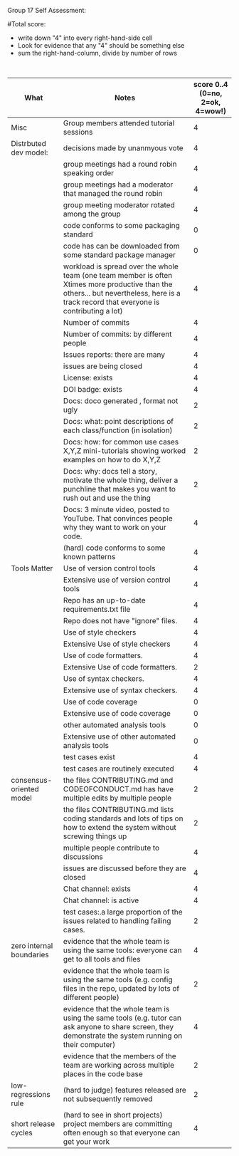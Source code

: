 Group 17 Self Assessment:

#Total score: 
- write down "4" into every right-hand-side cell
- Look for evidence that any "4" should be something else
- sum the right-hand-column, divide by number of rows 

<br clear=all>

|What | Notes|score 0..4<br>(0=no, 2=ok, 4=wow!)|
|-----|------|------|
|Misc | Group members attended tutorial sessions|4|
|Distrbuted dev model: | decisions made by unanmyous vote|4|
|| group meetings had a round robin speaking order|4|
|| group meetings had a moderator that managed the round robin|4|
|| group meeting moderator rotated among  the group|4|
|| code conforms to some packaging standard|0|
|| code has can be downloaded from some standard package manager|0|
|| workload is spread over the whole team (one team member is often Xtimes more productive than the others... but nevertheless, here is a track record that everyone is contributing a lot)|4|
|| Number of commits|4|
|| Number of commits: by different people|4|
|| Issues reports: there are many|4|
||  issues are being  closed|4|
|| License: exists|4|
|| DOI badge: exists |4|
||Docs: doco generated , format not ugly |2|
||Docs: what: point descriptions of each class/function (in isolation) |2|
||Docs: how: for common use cases X,Y,Z mini-tutorials showing worked examples on how to do X,Y,Z|2|
||Docs: why: docs tell a story, motivate the whole thing, deliver a punchline that makes you want to rush out and use the thing|2|
||Docs: 3 minute video, posted to YouTube. That convinces people why they want to work on your code.|4|
|| (hard) code conforms to some known patterns |4|
|Tools Matter| Use of version control tools|4|
|| Extensive use of version control tools |4|
|| Repo has an up-to-date requirements.txt file|4|
|| Repo does not have "ignore" files.|4|
||Use of  style checkers |4|
||Extensive Use of  style checkers |4|
|| Use of code  formatters. |4|
|| Extensive Use of code  formatters. |2|
|| Use of syntax checkers. |4|
|| Extensive use of syntax checkers. |4|
|| Use of code coverage |0|
|| Extensive use of code coverage |0|
|| other automated analysis tools|0|
|| Extensive use of  other automated analysis tools|0|
|| test cases exist|4|
|| test cases are routinely executed|4|
| consensus-oriented model| the files CONTRIBUTING.md and CODEOFCONDUCT.md has have multiple edits by multiple people|2|
| | the files CONTRIBUTING.md lists coding standards and lots of tips on how to extend the system without screwing things up|2|
| | multiple people contribute to discussions|4|
|| issues are discussed before they are closed|4|
|| Chat channel: exists|4|
|| Chat channel: is active |4|
|| test cases:.a large proportion of the issues related to handling failing cases.|2|
| zero internal boundaries | evidence that the whole team is using the same tools: everyone can get to all tools and files|4|
| | evidence that the whole team is using the same tools (e.g. config files in the repo, updated by lots of different people)|2|
| | evidence that the whole team is using the same tools (e.g. tutor can ask anyone to share screen, they demonstrate the system running on their computer)|4|
| | evidence that the members of the team are working across multiple places in the code base|2|
| low-regressions rule | (hard to judge) features released are not subsequently removed|2|
|short release cycles | (hard to see in short projects) project members are committing often enough so that everyone can get your work|4|
